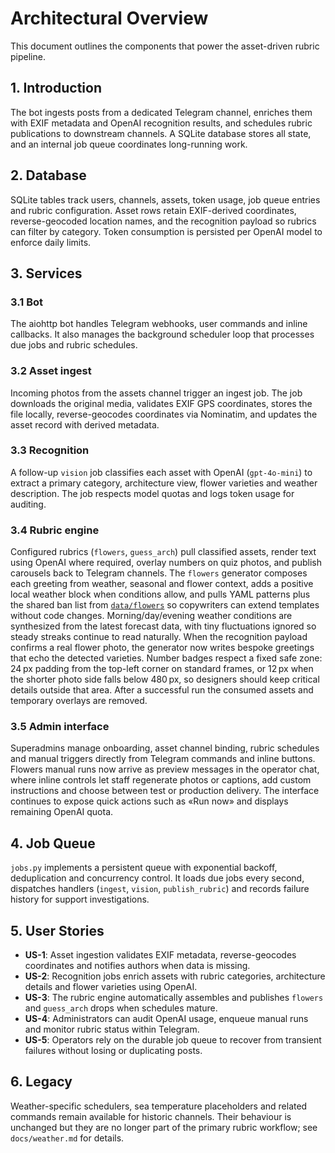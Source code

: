 # Architectural Overview

This document outlines the components that power the asset-driven rubric pipeline.

## 1. Introduction
The bot ingests posts from a dedicated Telegram channel, enriches them with EXIF metadata and OpenAI recognition results, and schedules rubric publications to downstream channels. A SQLite database stores all state, and an internal job queue coordinates long-running work.

## 2. Database
SQLite tables track users, channels, assets, token usage, job queue entries and rubric configuration. Asset rows retain EXIF-derived coordinates, reverse-geocoded location names, and the recognition payload so rubrics can filter by category. Token consumption is persisted per OpenAI model to enforce daily limits.

## 3. Services
### 3.1 Bot
The aiohttp bot handles Telegram webhooks, user commands and inline callbacks. It also manages the background scheduler loop that processes due jobs and rubric schedules.

### 3.2 Asset ingest
Incoming photos from the assets channel trigger an ingest job. The job downloads the original media, validates EXIF GPS coordinates, stores the file locally, reverse-geocodes coordinates via Nominatim, and updates the asset record with derived metadata.

### 3.3 Recognition
A follow-up `vision` job classifies each asset with OpenAI (`gpt-4o-mini`) to extract a primary category, architecture view, flower varieties and weather description. The job respects model quotas and logs token usage for auditing.

### 3.4 Rubric engine
Configured rubrics (`flowers`, `guess_arch`) pull classified assets, render text using OpenAI where required, overlay numbers on quiz photos, and publish carousels back to Telegram channels. The `flowers` generator composes each greeting from weather, seasonal and flower context, adds a positive local weather block when conditions allow, and pulls YAML patterns plus the shared ban list from [`data/flowers`](data/flowers) so copywriters can extend templates without code changes. Morning/day/evening weather conditions are synthesized from the latest forecast data, with tiny fluctuations ignored so steady streaks continue to read naturally. When the recognition payload confirms a real flower photo, the generator now writes bespoke greetings that echo the detected varieties. Number badges respect a fixed safe zone: 24 px padding from the top-left corner on standard frames, or 12 px when the shorter photo side falls below 480 px, so designers should keep critical details outside that area. After a successful run the consumed assets and temporary overlays are removed.

### 3.5 Admin interface
Superadmins manage onboarding, asset channel binding, rubric schedules and manual triggers directly from Telegram commands and inline buttons. Flowers manual runs now arrive as preview messages in the operator chat, where inline controls let staff regenerate photos or captions, add custom instructions and choose between test or production delivery. The interface continues to expose quick actions such as «Run now» and displays remaining OpenAI quota.

## 4. Job Queue
`jobs.py` implements a persistent queue with exponential backoff, deduplication and concurrency control. It loads due jobs every second, dispatches handlers (`ingest`, `vision`, `publish_rubric`) and records failure history for support investigations.

## 5. User Stories
- **US-1**: Asset ingestion validates EXIF metadata, reverse-geocodes coordinates and notifies authors when data is missing.
- **US-2**: Recognition jobs enrich assets with rubric categories, architecture details and flower varieties using OpenAI.
- **US-3**: The rubric engine automatically assembles and publishes `flowers` and `guess_arch` drops when schedules mature.
- **US-4**: Administrators can audit OpenAI usage, enqueue manual runs and monitor rubric status within Telegram.
- **US-5**: Operators rely on the durable job queue to recover from transient failures without losing or duplicating posts.

## 6. Legacy
Weather-specific schedulers, sea temperature placeholders and related commands remain available for historic channels. Their behaviour is unchanged but they are no longer part of the primary rubric workflow; see `docs/weather.md` for details.

